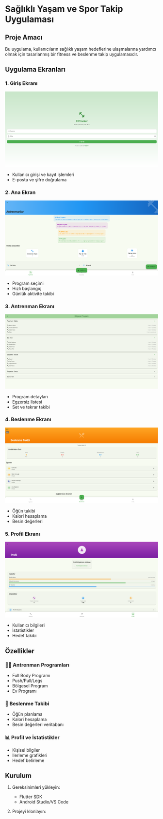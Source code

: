 # Sağlıklı Yaşam ve Spor Takip Uygulaması

## Proje Amacı
Bu uygulama, kullanıcıların sağlıklı yaşam hedeflerine ulaşmalarına yardımcı olmak için tasarlanmış bir fitness ve beslenme takip uygulamasıdır.

## Uygulama Ekranları

### 1. Giriş Ekranı
![Giriş Ekranı](screenshots/giris_ekrani.png)
- Kullanıcı girişi ve kayıt işlemleri
- E-posta ve şifre doğrulama

### 2. Ana Ekran
![Ana Ekran](screenshots/ana_ekran.png)
- Program seçimi
- Hızlı başlangıç
- Günlük aktivite takibi

### 3. Antrenman Ekranı
![Antrenman Ekranı](screenshots/Antrenman_ekrani.png)
- Program detayları
- Egzersiz listesi
- Set ve tekrar takibi

### 4. Beslenme Ekranı
![Beslenme Ekranı](screenshots/beslenme_ekrani.png)
- Öğün takibi
- Kalori hesaplama
- Besin değerleri

### 5. Profil Ekranı
![Profil Ekranı](screenshots/profil_ekrani.png)
- Kullanıcı bilgileri
- İstatistikler
- Hedef takibi

## Özellikler

### 🏋️‍♂️ Antrenman Programları
- Full Body Programı
- Push/Pull/Legs
- Bölgesel Program
- Ev Programı

### 🥗 Beslenme Takibi
- Öğün planlama
- Kalori hesaplama
- Besin değerleri veritabanı

### 📊 Profil ve İstatistikler
- Kişisel bilgiler
- İlerleme grafikleri
- Hedef belirleme

## Kurulum

1. Gereksinimleri yükleyin:
   - Flutter SDK
   - Android Studio/VS Code

2. Projeyi klonlayın:
